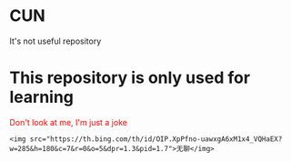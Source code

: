 # CUN
It's not useful repository

<h1>This repository is only used for learning</h1>
<div>
    <p style="color:red">Don't look at me, I'm just a joke</p>


    <img src="https://th.bing.com/th/id/OIP.XpPfno-uawxgA6xM1x4_VQHaEX?w=285&h=180&c=7&r=0&o=5&dpr=1.3&pid=1.7">无聊</img>
</div>
